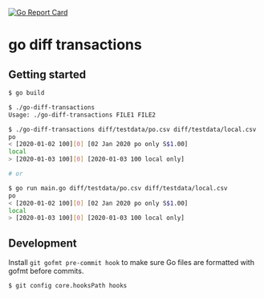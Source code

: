 [![Go Report Card](https://goreportcard.com/badge/github.com/zacwhy/go-diff-transactions)](https://goreportcard.com/report/github.com/zacwhy/go-diff-transactions)

# go diff transactions

## Getting started

```sh
$ go build

$ ./go-diff-transactions
Usage: ./go-diff-transactions FILE1 FILE2

$ ./go-diff-transactions diff/testdata/po.csv diff/testdata/local.csv
po
< [2020-01-02 100][0] [02 Jan 2020 po only S$1.00]
local
> [2020-01-03 100][0] [2020-01-03 100 local only]

# or

$ go run main.go diff/testdata/po.csv diff/testdata/local.csv
po
< [2020-01-02 100][0] [02 Jan 2020 po only S$1.00]
local
> [2020-01-03 100][0] [2020-01-03 100 local only]
```

## Development

Install `git gofmt pre-commit hook` to make sure Go files are formatted with gofmt before commits.
```sh
$ git config core.hooksPath hooks
```
